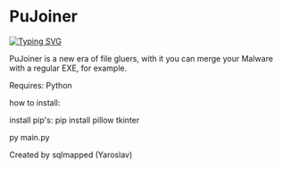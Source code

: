 # PuJoiner
[![Typing SVG](https://readme-typing-svg.demolab.com?font=&pause=1000&color=F7F7F7&background=000000&width=435&lines=PuJoiner;New+era+of+Joining)](https://git.io/typing-svg)


PuJoiner is a new era of file gluers, with it you can merge your Malware with a regular EXE, for example.







Requires: Python





how to install: 





install pip's: pip install pillow tkinter






py main.py









Created by sqlmapped (Yaroslav)


